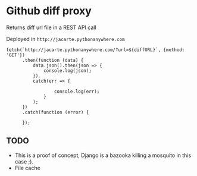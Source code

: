 # Github diff proxy

Returns diff url file in a REST API call

Deployed in ```http://jacarte.pythonanywhere.com```

```JS
fetch(`http://jacarte.pythonanywhere.com/?url=${diffURL}`, {method: 'GET'})
      .then(function (data) {
          data.json().then(json => {
              console.log(json);
          }).
          catch(err => {

                  console.log(err);
              }
          );
      })
      .catch(function (error) {
      
      });

```

## TODO
- This is a proof of concept, Django is a bazooka killing a mosquito in this case ;).
- File cache
